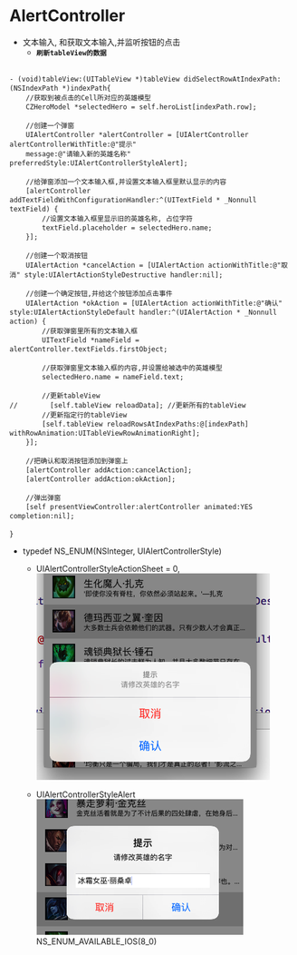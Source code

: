 # AlertController

- 文本输入, 和获取文本输入,并监听按钮的点击
    - **`刷新tableView的数据`**

```objc

- (void)tableView:(UITableView *)tableView didSelectRowAtIndexPath:(NSIndexPath *)indexPath{
    //获取到被点击的Cell所对应的英雄模型
    CZHeroModel *selectedHero = self.heroList[indexPath.row];

    //创建一个弹窗
    UIAlertController *alertController = [UIAlertController alertControllerWithTitle:@"提示"
    message:@"请输入新的英雄名称" preferredStyle:UIAlertControllerStyleAlert];

    //给弹窗添加一个文本输入框,并设置文本输入框里默认显示的内容
    [alertController addTextFieldWithConfigurationHandler:^(UITextField * _Nonnull textField) {
        //设置文本输入框里显示旧的英雄名称, 占位字符
        textField.placeholder = selectedHero.name;
    }];

    //创建一个取消按钮
    UIAlertAction *cancelAction = [UIAlertAction actionWithTitle:@"取消" style:UIAlertActionStyleDestructive handler:nil];

    //创建一个确定按钮,并给这个按钮添加点击事件
    UIAlertAction *okAction = [UIAlertAction actionWithTitle:@"确认" style:UIAlertActionStyleDefault handler:^(UIAlertAction * _Nonnull action) {
        //获取弹窗里所有的文本输入框
        UITextField *nameField = alertController.textFields.firstObject;

        //获取弹窗里文本输入框的内容,并设置给被选中的英雄模型
        selectedHero.name = nameField.text;

        //更新tableView
//        [self.tableView reloadData]; //更新所有的tableView
        //更新指定行的tableView
        [self.tableView reloadRowsAtIndexPaths:@[indexPath] withRowAnimation:UITableViewRowAnimationRight];
    }];

    //把确认和取消按钮添加到弹窗上
    [alertController addAction:cancelAction];
    [alertController addAction:okAction];

    //弹出弹窗
    [self presentViewController:alertController animated:YES completion:nil];

}

```

- typedef NS_ENUM(NSInteger, UIAlertControllerStyle)

    - UIAlertControllerStyleActionSheet = 0,<br>
    ![](../LibrarypPictures/Snip20160520_2.png)<br>

    - UIAlertControllerStyleAlert<br>
    ![](../LibrarypPictures/Snip20160520_1.png)<br>
 NS_ENUM_AVAILABLE_IOS(8_0)
